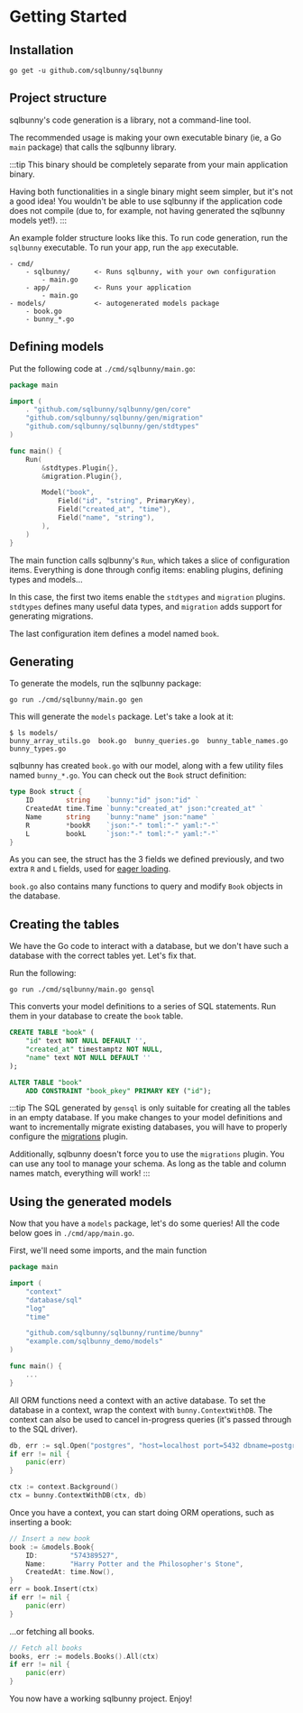 # Getting Started

## Installation

```
go get -u github.com/sqlbunny/sqlbunny
```
## Project structure

sqlbunny's code generation is a library, not a command-line tool.

The recommended usage is making your own executable binary (ie, a Go `main` package) that calls the sqlbunny library. 

:::tip
This binary should be completely separate from your main application binary.

Having both functionalities in a single binary might seem simpler, but it's not a good 
idea! You wouldn't be able to use sqlbunny if the application
code does not compile (due to, for example, not having generated the sqlbunny models yet!).
:::

An example folder structure looks like this. To run code generation, run the `sqlbunny` executable. To run your app, run the `app` executable.

```
- cmd/
    - sqlbunny/      <- Runs sqlbunny, with your own configuration
        - main.go
    - app/           <- Runs your application
        - main.go
- models/            <- autogenerated models package
    - book.go        
    - bunny_*.go
```

## Defining models

Put the following code at `./cmd/sqlbunny/main.go`:

```go
package main

import (
	. "github.com/sqlbunny/sqlbunny/gen/core"
	"github.com/sqlbunny/sqlbunny/gen/migration"
	"github.com/sqlbunny/sqlbunny/gen/stdtypes"
)

func main() {
	Run(
		&stdtypes.Plugin{},
		&migration.Plugin{},

		Model("book",
			Field("id", "string", PrimaryKey),
			Field("created_at", "time"),
			Field("name", "string"),
		),
	)
}
```

The main function calls sqlbunny's `Run`, which takes a slice of configuration items. Everything is done through config items: enabling plugins, defining types and models...

In this case, the first two items enable the `stdtypes` and `migration` plugins. `stdtypes` defines many useful data types, and `migration` adds support for generating migrations.

The last configuration item defines a model named `book`.

## Generating

To generate the models, run the sqlbunny package:

```
go run ./cmd/sqlbunny/main.go gen
```

This will generate the `models` package. Let's take a look at it:
```
$ ls models/
bunny_array_utils.go  book.go  bunny_queries.go  bunny_table_names.go  bunny_types.go
```

sqlbunny has created `book.go` with our model, along with a few utility files named `bunny_*.go`. You can check out the `Book` struct definition:

```go
type Book struct {
	ID        string    `bunny:"id" json:"id" `
	CreatedAt time.Time `bunny:"created_at" json:"created_at" `
	Name      string    `bunny:"name" json:"name" `
	R         *bookR    `json:"-" toml:"-" yaml:"-"`
	L         bookL     `json:"-" toml:"-" yaml:"-"`
}
```

As you can see, the struct has the 3 fields we defined previously, and two extra `R` and `L` fields, used for [eager loading](TODO).

`book.go` also contains many functions to query and modify `Book` objects in the database.

## Creating the tables

We have the Go code to interact with a database, but we don't have such a database with the correct tables yet. Let's fix that.

Run the following:
```
go run ./cmd/sqlbunny/main.go gensql
```

This converts your model definitions to a series of SQL statements. Run them in your database to create the `book` table.

```sql
CREATE TABLE "book" (
    "id" text NOT NULL DEFAULT '',
    "created_at" timestamptz NOT NULL,
    "name" text NOT NULL DEFAULT ''
);

ALTER TABLE "book"
    ADD CONSTRAINT "book_pkey" PRIMARY KEY ("id");
```

:::tip
The SQL generated by `gensql` is only suitable for creating all the tables in an empty database. If you make changes to your model
definitions and want to incrementally migrate existing databases, you will have to properly configure the [migrations](TODO) plugin.

Additionally, sqlbunny doesn't force you to use the `migrations` plugin. You can use any tool to manage your schema. As long as the table and column names match, everything will work!
:::

## Using the generated models

Now that you have a `models` package, let's do some queries! All the code below goes in `./cmd/app/main.go`.

First, we'll need some imports, and the main function

```go
package main

import (
	"context"
	"database/sql"
	"log"
	"time"

	"github.com/sqlbunny/sqlbunny/runtime/bunny"
	"example.com/sqlbunny_demo/models"
)

func main() {
    ...
}
```

All ORM functions need a context with an active database. To set the database in a context, wrap the context with `bunny.ContextWithDB`. The context can also be used to cancel in-progress queries (it's passed through to the SQL driver).

```go
db, err := sql.Open("postgres", "host=localhost port=5432 dbname=postgres user=postgres password=postgres sslmode=disable")
if err != nil {
	panic(err)
}

ctx := context.Background()
ctx = bunny.ContextWithDB(ctx, db)
```

Once you have a context, you can start doing ORM operations, such as inserting a book:

```go
// Insert a new book
book := &models.Book{
    ID:        "574389527",
    Name:      "Harry Potter and the Philosopher's Stone",
    CreatedAt: time.Now(),
}
err = book.Insert(ctx)
if err != nil {
    panic(err)
}
```

...or fetching all books.   

```go
// Fetch all books
books, err := models.Books().All(ctx)
if err != nil {
	panic(err)
}
```

You now have a working sqlbunny project. Enjoy!
